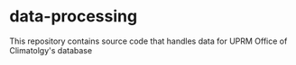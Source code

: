 # data-processing
This repository contains source code that handles data for UPRM Office of Climatolgy's database
